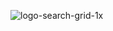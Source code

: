 ![logo-search-grid-1x](https://github.com/user-attachments/assets/759c770f-1738-4772-b478-05c8b6ab12b5)
